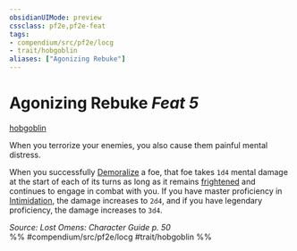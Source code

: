 ```yaml
---
obsidianUIMode: preview
cssclass: pf2e,pf2e-feat
tags:
- compendium/src/pf2e/locg
- trait/hobgoblin
aliases: ["Agonizing Rebuke"]
---
```

# Agonizing Rebuke  *Feat 5*  
[hobgoblin](../../rules/traits/hobgoblin-locg.md)  


When you terrorize your enemies, you also cause them painful mental distress.

When you successfully [Demoralize](../../rules/actions/demoralize.md) a foe, that foe takes `1d4` mental damage at the start of each of its turns as long as it remains [frightened](../../rules/conditions.md#Frightened) and continues to engage in combat with you. If you have master proficiency in [Intimidation](../skills.md#Intimidation), the damage increases to `2d4`, and if you have legendary proficiency, the damage increases to `3d4`.

*Source: Lost Omens: Character Guide p. 50*  
%% #compendium/src/pf2e/locg #trait/hobgoblin %%